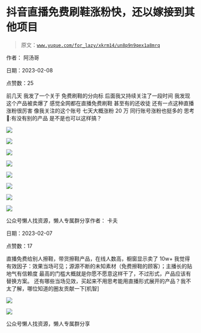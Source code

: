 # 抖音直播免费刷鞋涨粉快，还以嫁接到其他项目

> 原文：[`www.yuque.com/for_lazy/xkrm14/un8p9n9qex1a8mrq`](https://www.yuque.com/for_lazy/xkrm14/un8p9n9qex1a8mrq)

作者： 阿汤哥

日期：2023-02-08

点赞数：25

前几天 我发了一个关于 免费刷鞋的分向标 后面我又持续关注了一段时间 我发现这个产品被卖爆了 感觉全网都在直播免费刷鞋 甚至有的还收徒 还有一点这种直播涨粉很厉害 像我关注的这个账号 七天大概涨粉 20 万 同行账号涨粉也挺多的 思考🤔:有没有别的产品 是不是也可以这样搞？

![](img/714db2dd70240fbed37e1bd00a5cd55b.png)

![](img/d46f3f19b700548fb25d799fa020fd7d.png)  

![](img/6ae4fc1668b20ca5655cd08ba4e8bb4f.png)

![](img/85f13d392cb9cf2785228b415a6ef5c1.png)

![](img/f3bd58d01fc3d8d9ca5cd4f5a8cdcc27.png)

![](img/b76302e5af7eecca7651cdde5b93fab5.png)

![](img/01997eb10c84ac540bfd706df3d2f672.png)

![](img/e3044cc7a9d85a64d0b1af5c78015823.png)

公众号懒人找资源，懒人专属群分享作者： 卡夫

日期：2023-02-07

点赞数：17

直播免费给别人擦鞋，带货擦鞋产品，在线人数高，橱窗显示卖了 10w+ 我觉得有效因子：效果当场可见；源源不断的未知素材（免费擦鞋的顾客）；主播长的贴地气有信赖度 最高的门槛大概就是你愿不愿意这样干了，不过形式，产品应该有替换方案。 还有哪些当场见效，买起来不用思考能用直播形式展开的产品？我不太了解，哪位知道的圈友贡献一下[机智]

![](img/162d38fb390f75474dd39dabd207a85a.png)

![](img/dafcb39a57ea9baa780e9842c5a59e77.png)

公众号懒人找资源，懒人专属群分享

